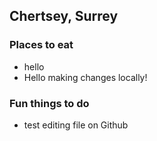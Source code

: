 ## Chertsey, Surrey

### Places to eat

- hello
- Hello making changes locally!

### Fun things to do

- test editing file on Github
